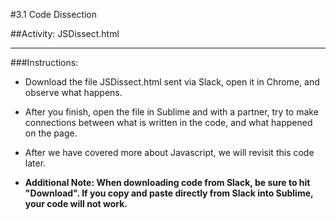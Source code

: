 #3.1 Code Dissection

##Activity: JSDissect.html

-----------------------------------

###Instructions:

   * Download the file JSDissect.html sent via Slack, open it in Chrome, and observe what happens.


   * After you finish, open the file in Sublime and with a partner, try to make connections between what is written in the code, and what happened on the page.


   * After we have covered more about Javascript, we will revisit this code later.


   * __Additional Note: When downloading code from Slack, be sure to hit "Download". If you copy and paste directly from Slack into Sublime, your code will not work.__